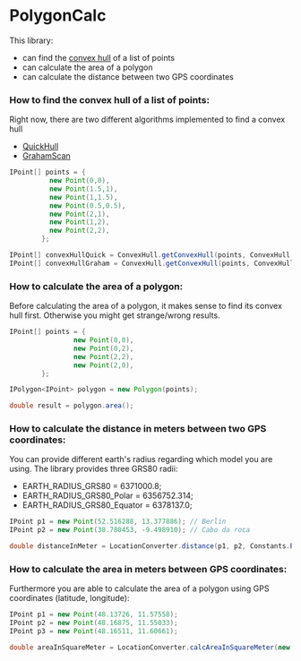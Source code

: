# PolygonCalc
This library:
- can find the [convex hull](https://en.wikipedia.org/wiki/Convex_hull) of a list of points
- can calculate the area of a polygon
- can calculate the distance between two GPS coordinates


### How to find the convex hull of a list of points:

Right now, there are two different algorithms implemented to find a convex hull
- [QuickHull](https://en.wikipedia.org/wiki/Quickhull)
- [GrahamScan](https://en.wikipedia.org/wiki/Graham_scan)

```java
IPoint[] points = {
          new Point(0,0),
          new Point(1.5,1),
          new Point(1,1.5),
          new Point(0.5,0.5),
          new Point(2,1),
          new Point(1,2),
          new Point(2,2),
        };

IPoint[] convexHullQuick = ConvexHull.getConvexHull(points, ConvexHull.Algorithm.QUICK_HULL);
IPoint[] convexHullGraham = ConvexHull.getConvexHull(points, ConvexHull.Algorithm.GRAHAM_SCAN);
```

### How to calculate the area of a polygon:

Before calculating the area of a polygon, it makes sense to find its convex hull first. 
Otherwise you might get strange/wrong results. 
```java
IPoint[] points = {
                new Point(0,0),
                new Point(0,2),
                new Point(2,2),
                new Point(2,0),
        };

IPolygon<IPoint> polygon = new Polygon(points);

double result = polygon.area();
```

### How to calculate the distance in meters between two GPS coordinates:

You can provide different earth's radius regarding which model you are using.
The library provides three GRS80 radii:
- EARTH_RADIUS_GRS80 = 6371000.8;
- EARTH_RADIUS_GRS80_Polar = 6356752.314;
- EARTH_RADIUS_GRS80_Equator = 6378137.0;

```java
IPoint p1 = new Point(52.516288, 13.377886); // Berlin
IPoint p2 = new Point(38.780453, -9.498910); // Cabo da roca

double distanceInMeter = LocationConverter.distance(p1, p2, Constants.EARTH_RADIUS_GRS80);
```

### How to calculate the area in meters between GPS coordinates:

Furthermore you are able to calculate the area of a polygon using GPS coordinates (latitude, longitude):

```java
IPoint p1 = new Point(48.13726, 11.57558);
IPoint p2 = new Point(48.16875, 11.55033);
IPoint p3 = new Point(48.16511, 11.60661);

double areaInSquareMeter = LocationConverter.calcAreaInSquareMeter(new IPoint[] {p1, p2, p3}, Constants.EARTH_RADIUS_GRS80);
```
